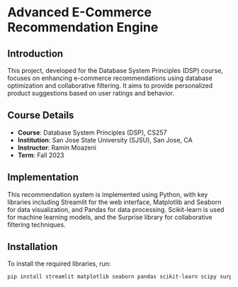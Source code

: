 # Advanced E-Commerce Recommendation Engine

## Introduction
This project, developed for the Database System Principles (DSP) course, focuses on enhancing e-commerce recommendations using database optimization and collaborative filtering. It aims to provide personalized product suggestions based on user ratings and behavior.

## Course Details
- **Course**: Database System Principles (DSP), CS257
- **Institution**: San Jose State University (SJSU), San Jose, CA
- **Instructor**: Ramin Moazeni
- **Term**: Fall 2023

## Implementation
This recommendation system is implemented using Python, with key libraries including Streamlit for the web interface, Matplotlib and Seaborn for data visualization, and Pandas for data processing. Scikit-learn is used for machine learning models, and the Surprise library for collaborative filtering techniques.

## Installation
To install the required libraries, run:
```bash
pip install streamlit matplotlib seaborn pandas scikit-learn scipy surprise
